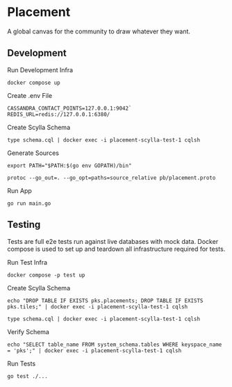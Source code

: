 # Placement

A global canvas for the community to draw whatever they want.

## Development

Run Development Infra

`docker compose up`

Create .env File

```
CASSANDRA_CONTACT_POINTS=127.0.0.1:9042`
REDIS_URL=redis://127.0.0.1:6380/
```
Create Scylla Schema

`type schema.cql | docker exec -i placement-scylla-test-1 cqlsh`

Generate Sources

`export PATH="$PATH:$(go env GOPATH)/bin"`

`protoc --go_out=. --go_opt=paths=source_relative pb/placement.proto`

Run App

`go run main.go`

## Testing
Tests are full e2e tests run against live databases with mock data. 
Docker compose is used to set up and teardown all infrastructure required for tests.

Run Test Infra

`docker compose -p test up`

Create Scylla Schema

`echo "DROP TABLE IF EXISTS pks.placements; DROP TABLE IF EXISTS pks.tiles;" | docker exec -i placement-scylla-test-1 cqlsh`

`type schema.cql | docker exec -i placement-scylla-test-1 cqlsh`

Verify Schema

`echo "SELECT table_name FROM system_schema.tables WHERE keyspace_name = 'pks';" | docker exec -i placement-scylla-test-1 cqlsh`

Run Tests

`go test ./...`